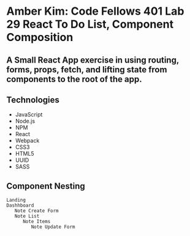 # Amber Kim: Code Fellows 401 Lab 29 React To Do List, Component Composition

## A Small React App exercise in using routing, forms, props, fetch, and lifting state from components to the root of the app.

## Technologies
* JavaScript
* Node.js
* NPM 
* React
* Webpack
* CSS3
* HTML5
* UUID
* SASS

## Component Nesting
```
Landing
Dashhboard
   Note Create Form
   Note List
      Note Items
         Note Update Form
```